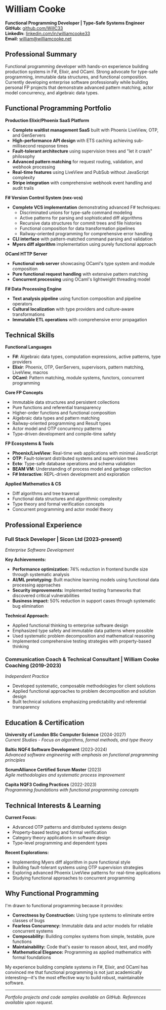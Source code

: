 # William Cooke
**Functional Programming Developer | Type-Safe Systems Engineer**  
**GitHub:** [github.com/WillC33](https://github.com/WillC33)  
**LinkedIn:** [linkedin.com/in/williamcooke33](https://www.linkedin.com/in/williamcooke33/)  
**Email:** william@williamcooke.net

## Professional Summary
Functional programming developer with hands-on experience building production systems in F#, Elixir, and OCaml. Strong advocate for type-safe programming, immutable data structures, and functional composition. Currently developing enterprise software professionally while building personal FP projects that demonstrate advanced pattern matching, actor model concurrency, and algebraic data types.

## Functional Programming Portfolio

**Production Elixir/Phoenix SaaS Platform**
- **Complete waitlist management SaaS** built with Phoenix LiveView, OTP, and GenServers
- **High-performance API design** with ETS caching achieving sub-millisecond response times
- **Fault-tolerant architecture** using supervision trees and "let it crash" philosophy
- **Advanced pattern matching** for request routing, validation, and webhook processing
- **Real-time features** using LiveView and PubSub without JavaScript complexity
- **Stripe integration** with comprehensive webhook event handling and audit trails

**F# Version Control System (nex-vcs)**
- **Complete VCS implementation** demonstrating advanced F# techniques:
  - Discriminated unions for type-safe command modeling
  - Active patterns for parsing and sophisticated diff algorithms
  - Recursive data structures for commit trees and file histories
  - Functional composition for data transformation pipelines
  - Railway-oriented programming for comprehensive error handling
- **CLI interface** with pattern-matched command parsing and validation
- **Myers diff algorithm** implementation using purely functional approach

**OCaml HTTP Server**
- **Functional web server** showcasing OCaml's type system and module composition
- **Pure functional request handling** with extensive pattern matching
- **Concurrent processing** using OCaml's lightweight threading model

**F# Data Processing Engine**
- **Text analysis pipeline** using function composition and pipeline operators
- **Cultural localization** with type providers and culture-aware transformations
- **Immutable ETL operations** with comprehensive error propagation

## Technical Skills

**Functional Languages**
- **F#**: Algebraic data types, computation expressions, active patterns, type providers
- **Elixir**: Phoenix, OTP, GenServers, supervisors, pattern matching, LiveView, macros
- **OCaml**: Pattern matching, module systems, functors, concurrent programming

**Core FP Concepts**
- Immutable data structures and persistent collections
- Pure functions and referential transparency
- Higher-order functions and functional composition
- Algebraic data types and pattern matching
- Railway-oriented programming and Result types
- Actor model and OTP concurrency patterns
- Type-driven development and compile-time safety

**FP Ecosystems & Tools**
- **Phoenix/LiveView**: Real-time web applications with minimal JavaScript
- **OTP**: Fault-tolerant distributed systems and supervision trees
- **Ecto**: Type-safe database operations and schema validation
- **BEAM VM**: Understanding of process model and garbage collection
- **F# Interactive**: REPL-driven development and exploration

**Applied Mathematics & CS**
- Diff algorithms and tree traversal
- Functional data structures and algorithmic complexity
- Type theory and formal verification concepts
- Concurrent programming and actor model theory

## Professional Experience

### Full Stack Developer | Sicon Ltd (2023-present)
*Enterprise Software Development*

**Key Achievements:**
- **Performance optimization:** 74% reduction in frontend bundle size through systematic analysis
- **AI/ML prototyping:** Built machine learning models using functional data processing approaches
- **Security improvements:** Implemented testing frameworks that discovered critical vulnerabilities
- **Business impact:** 50% reduction in support cases through systematic bug elimination

**Technical Approach:**
- Applied functional thinking to enterprise software design
- Emphasized type safety and immutable data patterns where possible
- Used systematic problem decomposition and mathematical reasoning
- Implemented comprehensive testing strategies with property-based thinking

### Communication Coach & Technical Consultant | William Cooke Coaching (2019-2023)
*Independent Practice*

- Developed systematic, composable methodologies for client solutions
- Applied functional approaches to problem decomposition and solution design
- Built technical solutions emphasizing predictability and referential transparency

## Education & Certification

**University of London BSc Computer Science** (2024-2027)  
*Current Studies - Focus on algorithms, formal methods, and type theory*

**Baltic NQF4 Software Development** (2023-2024)  
*Advanced software engineering with emphasis on functional programming principles*

**ScrumAlliance Certified Scrum Master** (2023)  
*Agile methodologies and systematic process improvement*

**Capita NQF3 Coding Practices** (2022-2023)  
*Programming foundations with functional programming concepts*

## Technical Interests & Learning

**Current Focus:**
- Advanced OTP patterns and distributed systems design
- Property-based testing and formal verification
- Category theory applications in software design
- Type-level programming and dependent types

**Recent Explorations:**
- Implementing Myers diff algorithm in pure functional style
- Building fault-tolerant systems using OTP supervision strategies
- Exploring advanced Phoenix LiveView patterns for real-time applications
- Studying functional approaches to concurrent programming

## Why Functional Programming

I'm drawn to functional programming because it provides:

- **Correctness by Construction:** Using type systems to eliminate entire classes of bugs
- **Fearless Concurrency:** Immutable data and actor models for reliable concurrent systems
- **Composability:** Building complex systems from simple, testable, pure functions
- **Maintainability:** Code that's easier to reason about, test, and modify
- **Mathematical Elegance:** Programming as applied mathematics with formal foundations

My experience building complete systems in F#, Elixir, and OCaml has convinced me that functional programming is not just academically interesting—it's the most effective way to build robust, maintainable software.

---

*Portfolio projects and code samples available on GitHub. References available upon request.*
